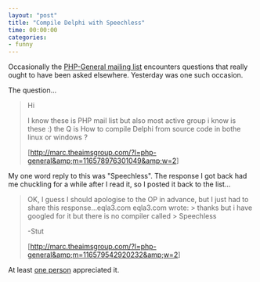```yaml
---
layout: "post"
title: "Compile Delphi with Speechless"
time: 00:00:00
categories: 
- funny
---
```

 Occasionally the <a href="http://php.net/mailing-lists.php">PHP-General mailing list</a> encounters questions that really ought to have been asked elsewhere. Yesterday was one such occasion.

The question...
<blockquote>Hi

I know these is PHP mail list but also most active group i know is these :)
the Q is How to compile Delphi from source code in bothe linux or windows ?

[<a href="http://marc.theaimsgroup.com/?l=php-general&amp;m=116578976301049&amp;w=2">http://marc.theaimsgroup.com/?l=php-general&amp;m=116578976301049&amp;w=2</a>]</blockquote>
My one word reply to this was "Speechless". The response I got back had me chuckling for a while after I read it, so I posted it back to the list...
<blockquote>OK, I guess I should apologise to the OP in advance, but I just had to
share this response...eqla3.com eqla3.com wrote:
&gt; thanks but i have googled for it but there is no compiler called
&gt; Speechless

-Stut

[<a href="http://marc.theaimsgroup.com/?l=php-general&amp;m=116579542920232&amp;w=2">http://marc.theaimsgroup.com/?l=php-general&amp;m=116579542920232&amp;w=2</a>]</blockquote>
At least <a href="http://marc.theaimsgroup.com/?l=php-general&amp;m=116579007127740&amp;w=2">one person</a> appreciated it.